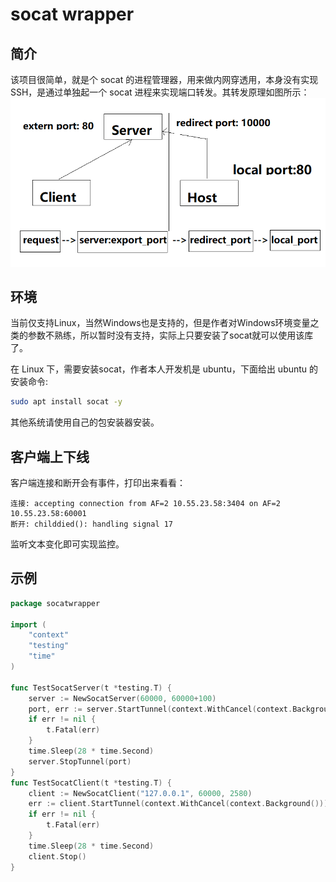 # socat wrapper

## 简介
该项目很简单，就是个 socat 的进程管理器，用来做内网穿透用，本身没有实现 SSH，是通过单独起一个 socat 进程来实现端口转发。其转发原理如图所示：
![1677075829397](image/readme/1677075829397.png)
## 环境
当前仅支持Linux，当然Windows也是支持的，但是作者对Windows环境变量之类的参数不熟练，所以暂时没有支持，实际上只要安装了socat就可以使用该库了。

在 Linux 下，需要安装socat，作者本人开发机是 ubuntu，下面给出 ubuntu 的安装命令:
```sh
sudo apt install socat -y
```
其他系统请使用自己的包安装器安装。
## 客户端上下线
客户端连接和断开会有事件，打印出来看看：
```
连接: accepting connection from AF=2 10.55.23.58:3404 on AF=2 10.55.23.58:60001
断开: childdied(): handling signal 17
```
监听文本变化即可实现监控。
## 示例
```go
package socatwrapper

import (
	"context"
	"testing"
	"time"
)

func TestSocatServer(t *testing.T) {
	server := NewSocatServer(60000, 60000+100)
	port, err := server.StartTunnel(context.WithCancel(context.Background()))
	if err != nil {
		t.Fatal(err)
	}
	time.Sleep(28 * time.Second)
	server.StopTunnel(port)
}
func TestSocatClient(t *testing.T) {
	client := NewSocatClient("127.0.0.1", 60000, 2580)
	err := client.StartTunnel(context.WithCancel(context.Background()))
	if err != nil {
		t.Fatal(err)
	}
	time.Sleep(28 * time.Second)
	client.Stop()
}

```